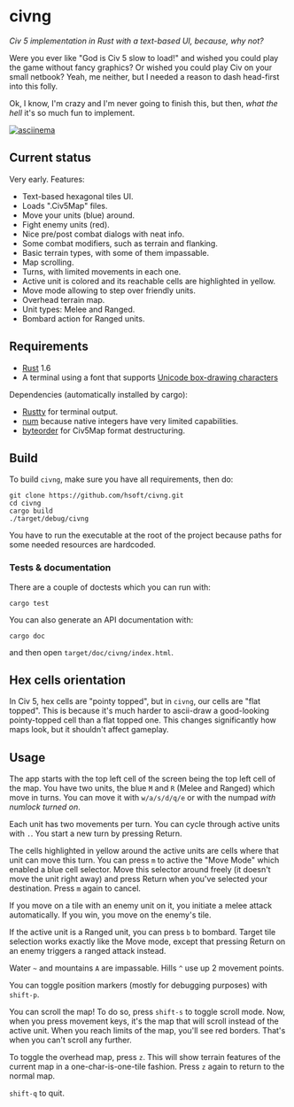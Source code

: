 # civng

*Civ 5 implementation in Rust with a text-based UI, because, why not?*

Were you ever like "God is Civ 5 slow to load!" and wished you could play the game without fancy
graphics? Or wished you could play Civ on your small netbook? Yeah, me neither, but I needed a
reason to dash head-first into this folly.

Ok, I know, I'm crazy and I'm never going to finish this, but then, *what the hell* it's so much
fun to implement.

[![asciinema](https://asciinema.org/a/aua9h6fm41wyo9eapwpicdlhl.png)](https://asciinema.org/a/aua9h6fm41wyo9eapwpicdlhl)

## Current status

Very early. Features:

* Text-based hexagonal tiles UI.
* Loads ".Civ5Map" files.
* Move your units (blue) around.
* Fight enemy units (red).
* Nice pre/post combat dialogs with neat info.
* Some combat modifiers, such as terrain and flanking.
* Basic terrain types, with some of them impassable.
* Map scrolling.
* Turns, with limited movements in each one.
* Active unit is colored and its reachable cells are highlighted in yellow.
* Move mode allowing to step over friendly units.
* Overhead terrain map.
* Unit types: Melee and Ranged.
* Bombard action for Ranged units.

## Requirements

* [Rust][rust] 1.6
* A terminal using a font that supports [Unicode box-drawing characters][boxdrawing]

Dependencies (automatically installed by cargo):

* [Rustty][rustty] for terminal output.
* [num][num] because native integers have very limited capabilities.
* [byteorder][byteorder] for Civ5Map format destructuring.

## Build

To build `civng`, make sure you have all requirements, then do:

    git clone https://github.com/hsoft/civng.git
    cd civng
    cargo build
    ./target/debug/civng

You have to run the executable at the root of the project because paths for some needed resources
are hardcoded.

### Tests & documentation

There are a couple of doctests which you can run with:

    cargo test

You can also generate an API documentation with:

    cargo doc

and then open `target/doc/civng/index.html`.

## Hex cells orientation

In Civ 5, hex cells are "pointy topped", but in `civng`, our cells are "flat topped". This is
because it's much harder to ascii-draw a good-looking pointy-topped cell than a flat topped one.
This changes significantly how maps look, but it shouldn't affect gameplay.

## Usage

The app starts with the top left cell of the screen being the top left cell of the map. You have
two units, the blue `M` and `R` (Melee and Ranged) which move in turns. You can move it with
`w/a/s/d/q/e` or with the numpad *with numlock turned on*.

Each unit has two movements per turn. You can cycle through active units with `.`. You start a new
turn by pressing Return.

The cells highlighted in yellow around the active units are cells where that unit can move this
turn. You can press `m` to active the "Move Mode" which enabled a blue cell selector. Move this
selector around freely (it doesn't move the unit right away) and press Return when you've selected
your destination. Press `m` again to cancel.

If you move on a tile with an enemy unit on it, you initiate a melee attack automatically. If you
win, you move on the enemy's tile.

If the active unit is a Ranged unit, you can press `b` to bombard. Target tile selection works
exactly like the Move mode, except that pressing Return on an enemy triggers a ranged attack
instead.

Water `~` and mountains `A` are impassable. Hills `^` use up 2 movement points.

You can toggle position markers (mostly for debugging purposes) with `shift-p`.

You can scroll the map! To do so, press `shift-s` to toggle scroll mode. Now, when you press
movement keys, it's the map that will scroll instead of the active unit. When you reach limits of
the map, you'll see red borders. That's when you can't scroll any further.

To toggle the overhead map, press `z`. This will show terrain features of the current map in a
one-char-is-one-tile fashion. Press `z` again to return to the normal map.

`shift-q` to quit.

[rust]: http://www.rust-lang.org/
[boxdrawing]: https://en.wikipedia.org/wiki/Box-drawing_character
[rustty]: https://github.com/cpjreynolds/rustty
[num]: https://crates.io/crates/num
[byteorder]: https://crates.io/crates/byteorder

